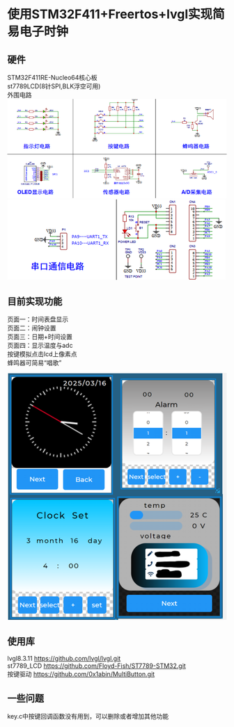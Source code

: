 # 使用STM32F411+Freertos+lvgl实现简易电子时钟  

## 硬件

STM32F411RE-Nucleo64核心板  
st7789LCD(8针SPI,BLK浮空可用)  
外围电路  
![屏幕图片](pic\schematics_1.png "screen")
![屏幕图片](pic\schematics_2.png "screen")
## 目前实现功能
页面一：时间表盘显示  
页面二：闹钟设置  
页面三：日期+时间设置  
页面四：显示温度与adc  
按键模拟点击lcd上像素点  
蜂鸣器可简易“唱歌”

![屏幕图片](pic\screen.png "screen")

## 使用库
lvgl8.3.11 https://github.com/lvgl/lvgl.git  
st7789_LCD https://github.com/Floyd-Fish/ST7789-STM32.git  
按键驱动  https://github.com/0x1abin/MultiButton.git  
## 一些问题
key.c中按键回调函数没有用到，可以删除或者增加其他功能

